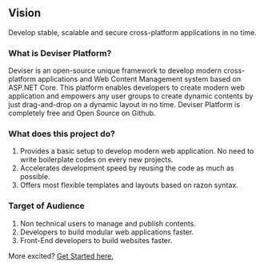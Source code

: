 ## Vision

Develop stable, scalable and secure cross-platform applications in no time.

### What is Deviser Platform?
Deviser is an open-source unique framework to develop modern cross-platform applications and Web Content Management system based on ASP.NET Core. This platform enables developers to create modern web application and empowers any user groups to create dynamic contents by just drag-and-drop on a dynamic layout in no time. Deviser Platform is completely free and Open Source on Github.

### What does this project do?
1. Provides a basic setup to develop modern web application. No need to write boilerplate codes on every new projects.
2. Accelerates development speed by reusing the code as much as possible.
3. Offers most flexible templates and layouts based on razon syntax.

### Target of Audience
1. Non technical users to manage and publish contents.
2. Developers to build modular web applications faster.
3. Front-End developers to build websites faster.

More excited? [Get Started here.](get-started-md)